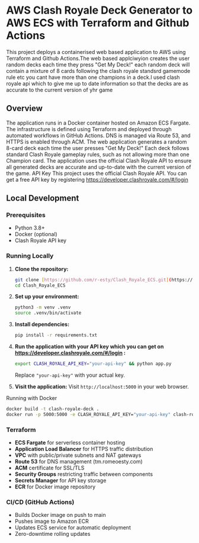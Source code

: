 # AWS Clash Royale Deck Generator to AWS ECS with Terraform and Github Actions

This project deploys a containerised web based application to AWS using Terraform and Github Actions.The web based applciwyion creates the user random decks each time they press "Get My Deck!" each random deck will contain a mixture of 8 cards following the clash royale standsrd gamemode rule etc you cant have more than one champions in a deck.I used clash royale api which to give me up to date information so that the decks are as accurate to the current version of yhr game

## Overview 

The application runs in a Docker container hosted on Amazon ECS Fargate. The infrastructure is defined using Terraform and deployed through automated workflows in GitHub Actions. DNS is managed via Route 53, and HTTPS is enabled through ACM.
The web application generates a random 8-card deck each time the user presses "Get My Deck!" Each deck follows standard Clash Royale gameplay rules, such as not allowing more than one Champion card. The application uses the official Clash Royale API to ensure all generated decks are accurate and up-to-date with the current version of the game.
API Key
This project uses the official Clash Royale API. You can get a free API key by registering https://developer.clashroyale.com/#/login

##  Local Development

### Prerequisites
- Python 3.8+
- Docker (optional)
- Clash Royale API key

### Running Locally

1.  **Clone the repository:**
    ```bash
    git clone [https://github.com/r-esty/Clash_Royale_ECS.git](https://github.com/YOUR_USERNAME/Clash_Royale_ECS.git)
    cd Clash_Royale_ECS
    ```

2.  **Set up your environment:**
    ```bash
    python3 -m venv .venv
    source .venv/bin/activate  
    ```

3.  **Install dependencies:**
    ```bash
    pip install -r requirements.txt
    ```

4.  **Run the application with your API key which you can get on https://developer.clashroyale.com/#/login :**
    ```bash
    export CLASH_ROYALE_API_KEY="your-api-key" && python app.py
    ```
    Replace `"your-api-key"` with your actual key.

5.  **Visit the application:**
    Visit `http://localhost:5000` in your web browser.

Running with Docker
```bash
docker build -t clash-royale-deck .
docker run -p 5000:5000 -e CLASH_ROYALE_API_KEY="your-api-key" clash-royale-deck
```
### Terraform
- **ECS Fargate** for serverless container hosting
- **Application Load Balancer** for HTTPS traffic distribution  
- **VPC** with public/private subnets and NAT gateways
- **Route 53** for DNS management (tm.romeoesty.com)
- **ACM** certificate for SSL/TLS
- **Security Groups** restricting traffic between components
- **Secrets Manager** for API key storage
- **ECR** for Docker image repository

### CI/CD (GitHub Actions)
- Builds Docker image on push to main
- Pushes image to Amazon ECR
- Updates ECS service for automatic deployment
- Zero-downtime rolling updates

















